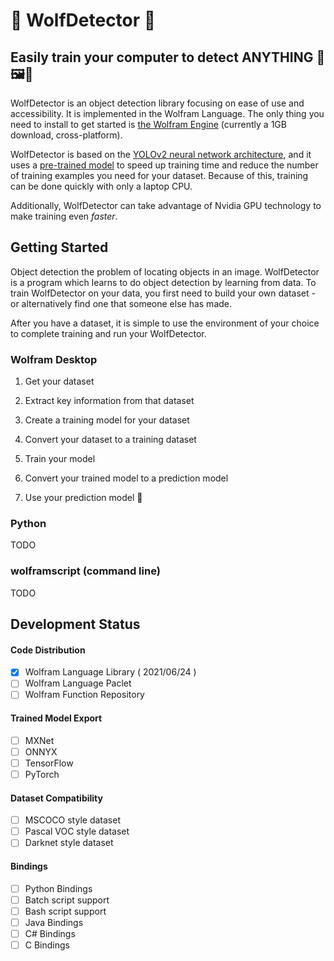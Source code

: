 # 🐺 WolfDetector 🐺 

## Easily train your computer to detect ANYTHING 🔎🖼🚀

WolfDetector is an object detection library focusing on ease of use and accessibility. It is implemented in the Wolfram Language. The only thing you need to install to get started is [the Wolfram Engine](https://www.wolfram.com/engine/) (currently a 1GB download, cross-platform).

WolfDetector is based on the [YOLOv2 neural network architecture](https://arxiv.org/abs/1612.08242v1), and it uses a [pre-trained model](https://resources.wolframcloud.com/NeuralNetRepository/resources/YOLO-V2-Trained-on-MS-COCO-Data_1) to speed up training time and reduce the number of training examples you need for your dataset. Because of this, training can be done quickly with only a laptop CPU.

Additionally, WolfDetector can take advantage of Nvidia GPU technology to make training even *faster*.

## Getting Started
Object detection the problem of locating objects in an image. WolfDetector is a program which learns to do object detection by learning from data. To train WolfDetector on your data, you first need to build your own dataset - or alternatively find one that someone else has made. 

After you have a dataset, it is simple to use the environment of your choice to complete training and run your WolfDetector.

### Wolfram Desktop
1. Get your dataset

2. Extract key information from that dataset

3. Create a training model for your dataset

4. Convert your dataset to a training dataset

5. Train your model

6. Convert your trained model to a prediction model

7. Use your prediction model 🚀


### Python
TODO

### wolframscript (command line)
TODO

## Development Status

#### Code Distribution
- [x] Wolfram Language Library ( 2021/06/24 )
- [ ] Wolfram Language Paclet
- [ ] Wolfram Function Repository

#### Trained Model Export
- [ ] MXNet
- [ ] ONNYX
- [ ] TensorFlow
- [ ] PyTorch

#### Dataset Compatibility
- [ ] MSCOCO style dataset
- [ ] Pascal VOC style dataset
- [ ] Darknet style dataset

#### Bindings
- [ ] Python Bindings
- [ ] Batch script support
- [ ] Bash script support
- [ ] Java Bindings
- [ ] C# Bindings
- [ ] C Bindings
